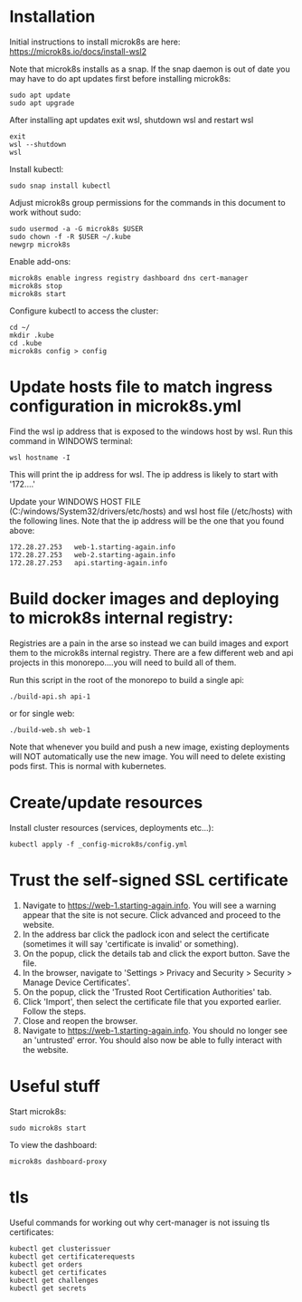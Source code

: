 # Installation

Initial instructions to install microk8s are here:
https://microk8s.io/docs/install-wsl2

Note that microk8s installs as a snap. If the snap daemon is out of date you may have to do apt updates first before
installing microk8s:

```
sudo apt update
sudo apt upgrade
```

After installing apt updates exit wsl, shutdown wsl and restart wsl

```
exit
wsl --shutdown
wsl
```

Install kubectl:

```
sudo snap install kubectl
```

Adjust microk8s group permissions for the commands in this document to work without sudo:

```
sudo usermod -a -G microk8s $USER
sudo chown -f -R $USER ~/.kube
newgrp microk8s
```

Enable add-ons:

```
microk8s enable ingress registry dashboard dns cert-manager
microk8s stop
microk8s start
```

Configure kubectl to access the cluster:

```
cd ~/
mkdir .kube
cd .kube
microk8s config > config
```

# Update hosts file to match ingress configuration in microk8s.yml

Find the wsl ip address that is exposed to the windows host by wsl. Run this command in WINDOWS terminal:

```
wsl hostname -I
```

This will print the ip address for wsl. The ip address is likely to start with '172....'

Update your WINDOWS HOST FILE (C:/windows/System32/drivers/etc/hosts) and wsl host file (/etc/hosts) with
the following lines. Note that the ip address will be the one that you found above:

```
172.28.27.253   web-1.starting-again.info
172.28.27.253   web-2.starting-again.info
172.28.27.253   api.starting-again.info
```

# Build docker images and deploying to microk8s internal registry:

Registries are a pain in the arse so instead we can build images and export them to the microk8s internal registry. There are
a few different web and api projects in this monorepo....you will need to build all of them.

Run this script in the root of the monorepo to build a single api:

```
./build-api.sh api-1
```

or for single web:

```
./build-web.sh web-1
```

Note that whenever you build and push a new image, existing deployments will NOT automatically use the new image. You will
need to delete existing pods first. This is normal with kubernetes.

# Create/update resources

Install cluster resources (services, deployments etc...):

```
kubectl apply -f _config-microk8s/config.yml
```

# Trust the self-signed SSL certificate

1. Navigate to https://web-1.starting-again.info. You will see a warning appear that the site is not secure. Click advanced and proceed to the website.
2. In the address bar click the padlock icon and select the certificate (sometimes it will say 'certificate is invalid' or something).
3. On the popup, click the details tab and click the export button. Save the file.
4. In the browser, navigate to 'Settings > Privacy and Security > Security > Manage Device Certificates'.
5. On the popup, click the 'Trusted Root Certification Authorities' tab.
6. Click 'Import', then select the certificate file that you exported earlier. Follow the steps.
7. Close and reopen the browser.
8. Navigate to https://web-1.starting-again.info. You should no longer see an 'untrusted' error. You should also now be able to fully interact with the website.

# Useful stuff

Start microk8s:

```
sudo microk8s start
```

To view the dashboard:

```
microk8s dashboard-proxy
```

# tls

Useful commands for working out why cert-manager is not issuing tls certificates:

```
kubectl get clusterissuer
kubectl get certificaterequests
kubectl get orders
kubectl get certificates
kubectl get challenges
kubectl get secrets
```
